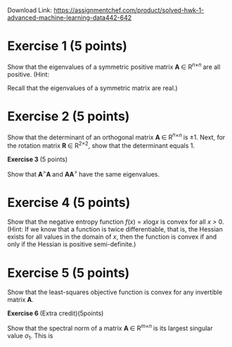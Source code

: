 Download Link: https://assignmentchef.com/product/solved-hwk-1-advanced-machine-learning-data442-642
<br>
<h1>Exercise 1 (5 points)</h1>

Show that the eigenvalues of a symmetric positive matrix <strong>A </strong>∈ R<em><sup>n</sup></em><sup>×<em>n </em></sup>are all positive. (Hint:

Recall that the eigenvalues of a symmetric matrix are real.)

<h1>Exercise 2 (5 points)</h1>

Show that the determinant of an orthogonal matrix <strong>A </strong>∈ R<em><sup>n</sup></em><sup>×<em>n </em></sup>is ±1. Next, for the rotation matrix <strong>R </strong>∈ R<sup>2×2</sup>, show that the determinant equals 1.

<strong>Exercise 3 </strong>(5 points)

Show that <strong>A</strong><sup>&gt;</sup><strong>A </strong>and <strong>AA</strong><sup>&gt; </sup>have the same eigenvalues.

<h1>Exercise 4 (5 points)</h1>

Show that the negative entropy function <em>f</em>(<em>x</em>) = <em>x</em>log<em>x </em>is convex for all <em>x &gt; </em>0. (Hint: If we know that a function is twice differentiable, that is, the Hessian exists for all values in the domain of <em>x</em>, then the function is convex if and only if the Hessian is positive semi-definite.)

<h1>Exercise 5 (5 points)</h1>

Show that the least-squares objective function is convex for any invertible matrix <strong>A</strong>.

<strong>Exercise 6 </strong>(Extra credit)(5points)

Show that the spectral norm of a matrix <strong>A </strong>∈ R<em><sup>m</sup></em><sup>×<em>n </em></sup>is its largest singular value <em>σ</em><sub>1</sub>. This is